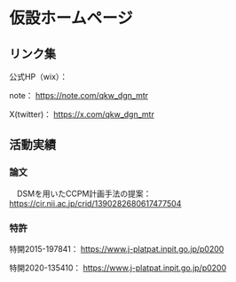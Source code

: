 # 仮設ホームページ

## リンク集
公式HP（wix）：


note：
https://note.com/qkw_dgn_mtr

X(twitter)：
https://x.com/qkw_dgn_mtr



## 活動実績

 ### 論文
　DSMを用いたCCPM計画手法の提案：
https://cir.nii.ac.jp/crid/1390282680617477504
 
### 特許
特開2015-197841：
https://www.j-platpat.inpit.go.jp/p0200
 
特開2020-135410：
https://www.j-platpat.inpit.go.jp/p0200
